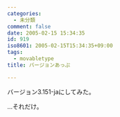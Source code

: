 ```yaml
---
categories:
  - 未分類
comment: false
date: 2005-02-15 15:34:35
id: 919
iso8601: 2005-02-15T15:34:35+09:00
tags:
  - movabletype
title: バージョンあっぷ

---
```


<div class="entry-body">
  <p>バージョン3.151-jaにしてみた。</p>

  <p>…それだけ。</p>
</div>

